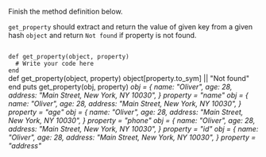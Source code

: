 Finish the method definition below.

`get_property` should extract and return the value of given key from a given hash `object` and return `Not found` if property is not found.

<codeblock language="ruby" type="exercise" testMode="multipleInput">
<code>
def get_property(object, property)
  # Write your code here
end
</code>

<solution>
def get_property(object, property)
  object[property.to_sym] || "Not found"
end
</solution>

<testcases>
<caller>
puts get_property(obj, property)
</caller>
<testcase>
<i>
obj = {
  name: "Oliver",
  age: 28,
  address: "Main Street, New York, NY 10030",
}
property = "name"
</i>
</testcase>
<testcase>
<i>
obj = {
  name: "Oliver",
  age: 28,
  address: "Main Street, New York, NY 10030",
}
property = "age"
</i>
</testcase>
<testcase>
<i>
obj = {
  name: "Oliver",
  age: 28,
  address: "Main Street, New York, NY 10030",
}
property = "phone"
</i>
</testcase>
<testcase>
<i>
obj = {
  name: "Oliver",
  age: 28,
  address: "Main Street, New York, NY 10030",
}
property = "id"
</i>
</testcase>
<testcase>
<i>
obj = {
  name: "Oliver",
  age: 28,
  address: "Main Street, New York, NY 10030",
}
property = "address"
</i>
</testcase>
</testcases>
</codeblock>
